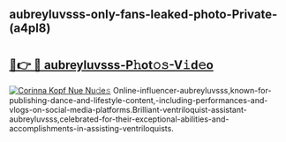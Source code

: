 ## aubreyluvsss-only-fans​-leaked-photo​-Private-(a4pl8)


# <h2><a href="https://mediaupload.pro?title=aubreyluvsss&ref=git">🔗👉 🔴 aubreyluvsss-P𝚑ot𝚘𝚜-V𝚒d𝚎o</a></h2>

[![Corinna Kopf Nue Nu𝚍e𝚜](https://i.imgur.com/0qMVB7G.gif)](https://mediaupload.pro?title=aubreyluvsss&ref=git)
Online-influencer-aubreyluvsss,known-for-publishing-dance-and-lifestyle-content,-including-performances-and-vlogs-on-social-media-platforms.Brilliant-ventriloquist-assistant-aubreyluvsss,celebrated-for-their-exceptional-abilities-and-accomplishments-in-assisting-ventriloquists.  